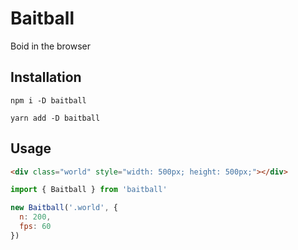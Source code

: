 # Baitball

Boid in the browser

## Installation

```
npm i -D baitball
```

```
yarn add -D baitball
```

## Usage

```html
<div class="world" style="width: 500px; height: 500px;"></div>
```

```js
import { Baitball } from 'baitball'

new Baitball('.world', {
  n: 200,
  fps: 60
})
```
